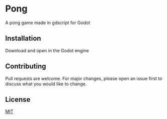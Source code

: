 # Pong
A pong game made in gdscript for Godot

## Installation
Download and open in the Godot engine

## Contributing
Pull requests are welcome. For major changes, please open an issue first to discuss what you would like to change.

## License
[MIT](LICENSE.md)
